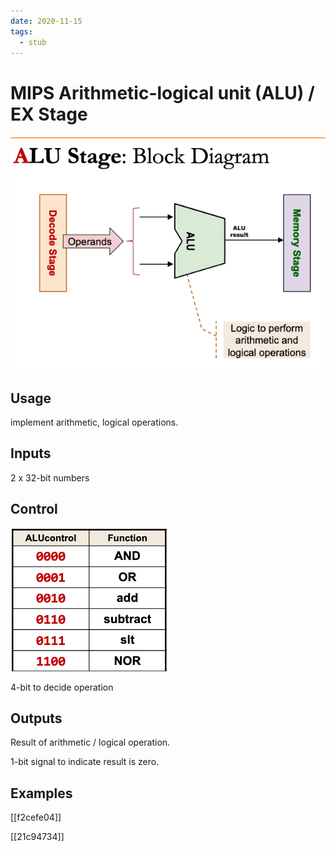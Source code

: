 ```yaml
---
date: 2020-11-15
tags: 
  - stub
---
```


# MIPS Arithmetic-logical unit (ALU) / EX Stage

![](./static/mips-alu-stage-blk-diagram.png)

## Usage

implement arithmetic, logical operations.

## Inputs

2 x 32-bit numbers

## Control

![](./static/mips-alu-table.png)

4-bit to decide operation

## Outputs

Result of arithmetic / logical operation.

1-bit signal to indicate result is zero.

## Examples

[[f2cefe04]]

[[21c94734]]
